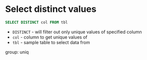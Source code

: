 # Select distinct values

```sql
SELECT DISTINCT col FROM tbl
```

- `DISTINCT` - will filter out only unique values of specified column
- `col` - column to get unique values of
- `tbl` - sample table to select data from

group: uniq


